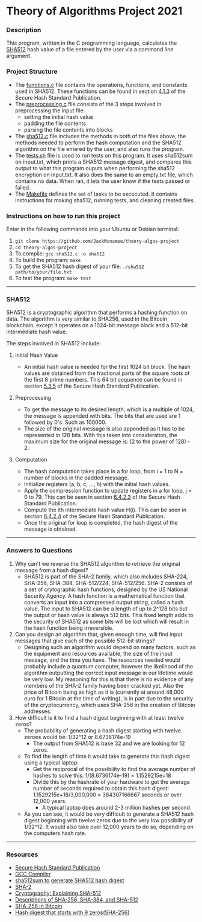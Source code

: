 # Theory of Algorithms Project 2021
### Description
This program, written in the C programming language, calculates the [SHA512](https://www.nist.gov/publications/secure-hash-standard) hash value of a file entered by the user via a command line argument.

### Project Structure
- The [functions.c](https://github.com/JackMcnamee/theory-algos-project/blob/main/funcs.c) file contains the operations, functions, and constants used in SHA512. These functions can be found in section [4.1.3](https://www.nist.gov/publications/secure-hash-standard) of the Secure Hash Standard Publication.
- The [preprocessing.c](https://github.com/JackMcnamee/theory-algos-project/blob/main/preprocessing.c) file consists of the 3 steps involved in preprocessing the input file:
  - setting the initial hash value
  - padding the file contents
  - parsing the file contents into blocks 
- The [sha512.c](https://github.com/JackMcnamee/theory-algos-project/blob/main/sha512.c) file includes the methods in both of the files above, the methods needed to perform the hash computation and the SHA512 algorithm on the file entered by the user, and also runs the program.
- The [tests.sh](https://github.com/JackMcnamee/theory-algos-project/blob/main/tests.sh) file is used to run tests on this program. It uses sha512sum on input.txt, which prints a SHA512 message digest, and compares this output to what this program ouputs when performing the sha512 encryption on input.txt. It also does the same to an empty.txt file, which contains no data. When ran, it lets the user know if the tests passed or failed.
- The [Makefile](https://github.com/JackMcnamee/theory-algos-project/blob/main/Makefile) defines the set of tasks to be excecuted. It contains instructions for making sha512, running tests, and cleaning created files.

### Instructions on how to run this project
Enter in the following commands into your Ubuntu or Debian terminal:
1) `git clone https://github.com/JackMcnamee/theory-algos-project`
2) `cd theory-algos-project`
3) To compile: `gcc sha512.c -o sha512`
4) To build the program: `make`
5) To get the SHA512 hash digest of your file: `./sha512 path/to/your/file.txt`
6) To test the program: `make test`
***
### SHA512
SHA512 is a cryptographic algorithm that performs a hashing function on data. The algorithm is very similar to SHA256, used in the Bitcoin blockchain, except it operates on a 1024-bit message block and a 512-bit intermediate hash value.

The steps involved in SHA512 include:
1) Initial Hash Value
      - An initial hash value is needed for the first 1024 bit block. The hash values are obtained from the fractional parts of the square roots of the first 8 prime numbers. This 64 bit sequence can be found in section [5.3.5](https://www.nist.gov/publications/secure-hash-standard) of the Secure Hash Standard Publication.

2) Preprocessing
      - To get the message to its desired length, which is a multiple of 1024, the message is appended with bits. The bits that are used are 1 followed by 0's. Such as 100000. 
      - The size of the original message is also appended as it has to be represented in 128 bits. With this taken into consideration, the maximum size for the original message is: (2 to the power of 128) - 2.

3) Computation
      - The hash computation takes place in a for loop, from i = 1 to N = number of blocks in the padded message.
      - Initialize registers (a, b, c, ..., h) with the initial hash values. 
      - Apply the compression function to update registers in a for loop, j = 0 to 79. This can be seen in section [6.4.2.3](https://www.nist.gov/publications/secure-hash-standard) of the Secure Hash Standard Publication.
      - Compute the ith intermediate hash value H(i). This can be seen in section [6.4.2.4](https://www.nist.gov/publications/secure-hash-standard) of the Secure Hash Standard Publication.
      - Once the original for loop is completed, the hash digest of the message is obtained.
***
### Answers to Questions
1) Why can't we reverse the SHA512 algorithm to retrieve the original message from a hash digest?
      - SHA512 is part of the SHA-2 family, which also includes SHA-224, SHA-256, SHA-384, SHA-512/224, SHA-512/256. SHA-2 consists of a set of crytographic hash functions, designed by the US National Security Agency. A hash function is a mathematical function that converts an input into a compressed output string, called a hash value. The input to SHA512 can be a length of up to 2^128 bits but the output or hash value is always 512 bits. This fixed length adds to the security of SHA512 as some bits will be lost which will result in the hash function being irreversible. 
2) Can you design an algorithm that, given enough time, will find input messages that give each of the possible 512-bit strings?
      - Designing such an algorithm would depend on many factors, such as the equipment and resources available, the size of the input message, and the time you have. The resources needed would probably include a quantum computer, however the likelihood of the algorithm outputting the correct input message in our lifetime would be very low. My reasoning for this is that there is no evidence of any members of the SHA-2 family having been cracked yet. Also the price of Bitcoin being as high as it is (currently at around 48,000 euro for 1 Bitcoin at the time of writing), is in part due to the security of the cryptocurrency, which uses SHA-256 in the creation of Bitcoin addresses. 
3) How difficult is it to find a hash digest beginning with at least twelve zeros?
      - The probability of generating a hash digest starting with twelve zeroes would be: 1/32^12 or 8.6736174e-19
          - The output from SHA512 is base 32 and we are looking for 12 zeros.  
      - To find the length of time it would take to generate this hash digest using a typical laptop:
          - Get the reciprocal of the possibility to find the average number of hashes to solve this: 1/(8.6736174e-19) = 1.1529215e+18
          - Divide this by the hashrate of your hardware to get the average number of seconds required to obtain this hash digest: 1.1529215e+18/3,000,000 = 384307166667 seconds or over 12,000 years.
              - A typical laptop does around 2-3 million hashes per second.
      - As you can see, it would be very difficult to generate a SHA512 hash digest beginning with twelve zeros due to the very low possibility of 1/32^12. It would also take over 12,000 years to do so, depending on the computers hash rate. 
***
### Resources
- [Secure Hash Standard Publication](https://www.nist.gov/publications/secure-hash-standard)
- [GCC Compiler](https://linuxize.com/post/how-to-install-gcc-compiler-on-ubuntu-18-04/)
- [sha512sum to generate SHA512 hash digest](https://manpages.ubuntu.com/manpages/xenial/man1/sha512sum.1.html)
- [SHA-2](https://en.wikipedia.org/wiki/SHA-2)
- [Cryptography: Explaining SHA-512](https://medium.com/@zaid960928/cryptography-explaining-sha-512-ad896365a0c1)
- [Descriptions of SHA-256, SHA-384, and SHA-512](http://www.iwar.org.uk/comsec/resources/cipher/sha256-384-512.pdf)
- [SHA-256 in Bitcoin](https://en.bitcoin.it/wiki/SHA-256)
- [Hash digest that starts with 9 zeros(SHA-256)](https://bitcoin.stackexchange.com/questions/81655/creating-a-hash-that-starts-wtih-9-zeros) 
